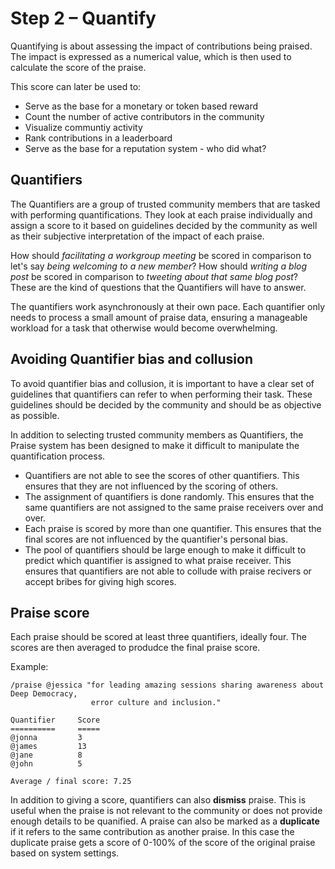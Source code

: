 # Step 2 – Quantify

Quantifying is about assessing the impact of contributions being praised. The impact is expressed as a numerical value, which is then used to calculate the score of the praise.

This score can later be used to:

- Serve as the base for a monetary or token based reward
- Count the number of active contributors in the community
- Visualize communtiy activity
- Rank contributions in a leaderboard
- Serve as the base for a reputation system - who did what?

## Quantifiers

The Quantifiers are a group of trusted community members that are tasked with performing quantifications. They look at each praise individually and assign a score to it based on guidelines decided by the community as well as their subjective interpretation of the impact of each praise.

How should _facilitating a workgroup meeting_ be scored in comparison to let's say _being welcoming to a new member_? How should _writing a blog post_ be scored in comparison to _tweeting about that same blog post_? These are the kind of questions that the Quantifiers will have to answer.

The quantifiers work asynchronously at their own pace. Each quantifier only needs to process a small amount of praise data, ensuring a manageable workload for a task that otherwise would become overwhelming.

## Avoiding Quantifier bias and collusion

To avoid quantifier bias and collusion, it is important to have a clear set of guidelines that quantifiers can refer to when performing their task. These guidelines should be decided by the community and should be as objective as possible.

In addition to selecting trusted community members as Quantifiers, the Praise system has been designed to make it difficult to manipulate the quantification process.

- Quantifiers are not able to see the scores of other quantifiers. This ensures that they are not influenced by the scoring of others.
- The assignment of quantifiers is done randomly. This ensures that the same quantifiers are not assigned to the same praise receivers over and over.
- Each praise is scored by more than one quantifier. This ensures that the final scores are not influenced by the quantifier's personal bias.
- The pool of quantifiers should be large enough to make it difficult to predict which quantifier is assigned to what praise receiver. This ensures that quantifiers are not able to collude with praise recivers or accept bribes for giving high scores.

## Praise score

Each praise should be scored at least three quantifiers, ideally four. The scores are then averaged to produdce the final praise score.

Example:

```
/praise @jessica "for leading amazing sessions sharing awareness about Deep Democracy,
                  error culture and inclusion."

Quantifier     Score
==========     =====
@jonna         3
@james         13
@jane          8
@john          5

Average / final score: 7.25
```

In addition to giving a score, quantifiers can also **dismiss** praise. This is useful when the praise is not relevant to the community or does not provide enough details to be quanified. A praise can also be marked as a **duplicate** if it refers to the same contribution as another praise. In this case the duplicate praise gets a score of 0-100% of the score of the original praise based on system settings.
